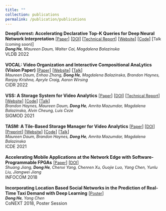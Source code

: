 ```yaml
---
title: ""
collection: publications
permalink: /publication/publications
---
```

<b>DeepEverest: Accelerating Declarative Top-K Queries for Deep Neural Network Interpretation</b> [<a href="http://vldb.org/pvldb/vol15/p98-he.pdf" style="font-size:90%">Paper</a>] [<a href="https://doi.org/10.14778/3485450.3485460" style="font-size:90%">DOI</a>] [<a href="https://arxiv.org/abs/2104.02234" style="font-size:90%">Technical Report</a>] [<a href="https://db.cs.washington.edu/projects/deepeverest/" style="font-size:90%">Website</a>] [<a href="https://github.com/uwdb/deepeverest" style="font-size:90%">Code</a>] [<a style="font-size:90%">Talk (coming soon)</a>]<br>
<i style="font-size:90%"><b>Dong He</b>, Maureen Daum, Walter Cai, Magdalena Balazinska</i><br>
VLDB 2022 <br>
<br>
<b>VOCAL: Video Organization and Interactive Compositional AnaLytics (Vision Paper)</b> [<a href="http://cidrdb.org/cidr2022/papers/p41-daum.pdf" style="font-size:90%">Paper</a>] [<a href="https://db.cs.washington.edu/projects/visualworld/" style="font-size:90%">Website</a>] [<a href="https://youtu.be/b3WXC5zlyBA" style="font-size:90%">Talk</a>]<br>
<i style="font-size:90%">Maureen Daum<sup>*</sup>, Enhao Zhang<sup>*</sup>, <b>Dong He</b>, Magdalena Balazinska, Brandon Haynes, Ranjay Krishna, Apryle Craig, Aaron Wirsing</i><br>
CIDR 2022 <br>
<br>
<b>VSS: A Storage System for Video Analytics</b> [<a href="https://db.cs.washington.edu/projects/visualworld/vss.pdf" style="font-size:90%">Paper</a>] [<a href="https://doi.org/10.1145/3448016.3459242" style="font-size:90%">DOI</a>] [<a href="https://arxiv.org/abs/2103.16604" style="font-size:90%">Technical Report</a>] [<a href="https://db.cs.washington.edu/projects/visualworld/" style="font-size:90%">Website</a>] [<a href="https://github.com/BrandonHaynes/vss" style="font-size:90%">Code</a>] [<a href="https://dl.acm.org/doi/abs/10.1145/3448016.3459242" style="font-size:90%">Talk</a>]<br>
<i style="font-size:90%">Brandon Haynes, Maureen Daum, <b>Dong He</b>, Amrita Mazumdar, Magdalena Balazinska, Alvin Cheung, Luis Ceze</i> <br>
SIGMOD 2021 <br>
<br>
<b>TASM: A Tile-Based Storage Manager for Video Analytics</b> [<a href="https://db.cs.washington.edu/projects/visualworld/tasm.pdf" style="font-size:90%">Paper</a>] [<a href="https://doi.org/10.1109/ICDE51399.2021.00156" style="font-size:90%">DOI</a>] [<a href="https://arxiv.org/abs/2006.02958" style="font-size:90%">Preprint</a>] [<a href="https://db.cs.washington.edu/projects/visualworld/" style="font-size:90%">Website</a>] [<a href="https://github.com/uwdb/tasm" style="font-size:90%">Code</a>] [<a href="https://youtu.be/j8mvXSWXzws" style="font-size:90%">Talk</a>]<br>
<i style="font-size:90%">Maureen Daum, Brandon Haynes, <b>Dong He</b>, Amrita Mazumdar, Magdalena Balazinska</i><br>
ICDE 2021 <br>
<br>
<b>Accelerating Mobile Applications at the Network Edge with Software-Programmable FPGAs</b> [<a href="https://dongheuw.github.io/files/edgefpga-infocom18.pdf" style="font-size:90%">Paper</a>] [<a href="https://doi.org/10.1109/INFOCOM.2018.8485850" style="font-size:90%">DOI</a>]<br>
<i style="font-size:90%">Shuang Jiang, <b>Dong He</b>, Chenxi Yang, Chenren Xu, Guojie Luo, Yang Chen, Yunlu Liu, Jiangwei Jiang</i><br>
INFOCOM 2018 <br>
<br>
<b>Incorporating Location Based Social Networks in the Prediction of Real-Time Taxi Demand with Deep Learning</b> [<a href="https://dongheuw.github.io/files/taxi-conext18.pdf" style="font-size:90%">Poster</a>]<br>
<i style="font-size:90%"><b>Dong He</b>, Yang Chen</i><br>
CoNEXT 2018, Poster Session <br>